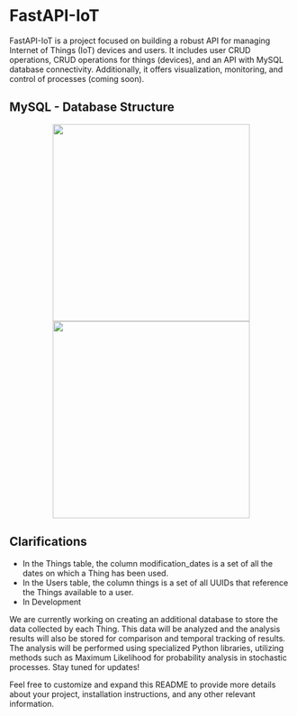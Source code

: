 # FastAPI-IoT
FastAPI-IoT is a project focused on building a robust API for managing Internet of Things (IoT) devices and users. It includes user CRUD operations, CRUD operations for things (devices), and an API with MySQL database connectivity. Additionally, it offers visualization, monitoring, and control of processes (coming soon).

## MySQL - Database Structure
<p align="center">
  <img src="https://user-images.githubusercontent.com/63327224/154146336-1e270c8b-ad39-4efc-9d98-754f3d6c7e64.jpg" width="350">
  <img src="https://user-images.githubusercontent.com/63327224/154146638-07736fbb-5339-40c8-baa7-5d9fdc80ee1a.jpg" width="350">
</p>

## Clarifications
- In the Things table, the column modification_dates is a set of all the dates on which a Thing has been used.
- In the Users table, the column things is a set of all UUIDs that reference the Things available to a user.
- In Development

We are currently working on creating an additional database to store the data collected by each Thing. This data will be analyzed and the analysis results will also be stored for comparison and temporal tracking of results. The analysis will be performed using specialized Python libraries, utilizing methods such as Maximum Likelihood for probability analysis in stochastic processes. Stay tuned for updates!

Feel free to customize and expand this README to provide more details about your project, installation instructions, and any other relevant information.
